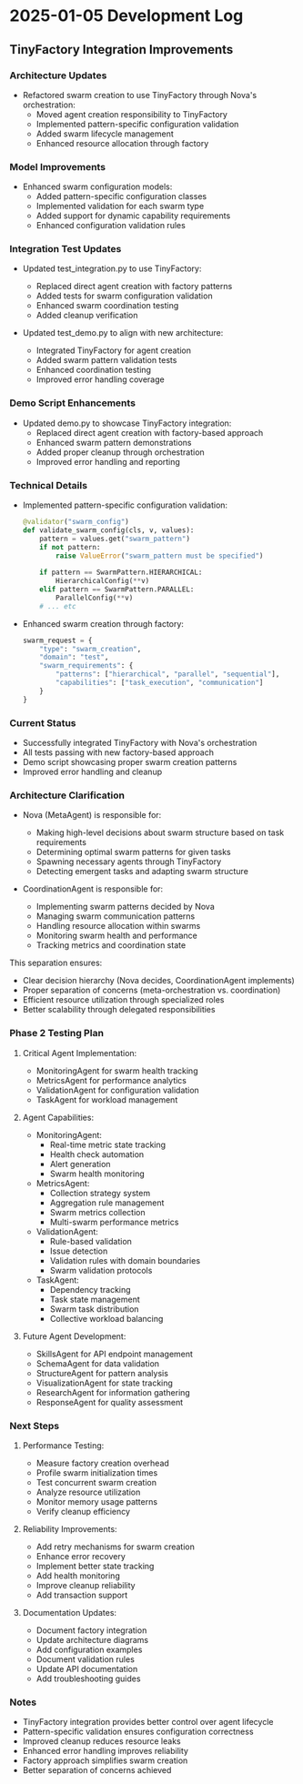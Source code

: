 # 2025-01-05 Development Log

## TinyFactory Integration Improvements

### Architecture Updates
- Refactored swarm creation to use TinyFactory through Nova's orchestration:
  * Moved agent creation responsibility to TinyFactory
  * Implemented pattern-specific configuration validation
  * Added swarm lifecycle management
  * Enhanced resource allocation through factory

### Model Improvements
- Enhanced swarm configuration models:
  * Added pattern-specific configuration classes
  * Implemented validation for each swarm type
  * Added support for dynamic capability requirements
  * Enhanced configuration validation rules

### Integration Test Updates
- Updated test_integration.py to use TinyFactory:
  * Replaced direct agent creation with factory patterns
  * Added tests for swarm configuration validation
  * Enhanced swarm coordination testing
  * Added cleanup verification

- Updated test_demo.py to align with new architecture:
  * Integrated TinyFactory for agent creation
  * Added swarm pattern validation tests
  * Enhanced coordination testing
  * Improved error handling coverage

### Demo Script Enhancements
- Updated demo.py to showcase TinyFactory integration:
  * Replaced direct agent creation with factory-based approach
  * Enhanced swarm pattern demonstrations
  * Added proper cleanup through orchestration
  * Improved error handling and reporting

### Technical Details
- Implemented pattern-specific configuration validation:
  ```python
  @validator("swarm_config")
  def validate_swarm_config(cls, v, values):
      pattern = values.get("swarm_pattern")
      if not pattern:
          raise ValueError("swarm_pattern must be specified")
      
      if pattern == SwarmPattern.HIERARCHICAL:
          HierarchicalConfig(**v)
      elif pattern == SwarmPattern.PARALLEL:
          ParallelConfig(**v)
      # ... etc
  ```

- Enhanced swarm creation through factory:
  ```python
  swarm_request = {
      "type": "swarm_creation",
      "domain": "test",
      "swarm_requirements": {
          "patterns": ["hierarchical", "parallel", "sequential"],
          "capabilities": ["task_execution", "communication"]
      }
  }
  ```

### Current Status
- Successfully integrated TinyFactory with Nova's orchestration
- All tests passing with new factory-based approach
- Demo script showcasing proper swarm creation patterns
- Improved error handling and cleanup

### Architecture Clarification
- Nova (MetaAgent) is responsible for:
  * Making high-level decisions about swarm structure based on task requirements
  * Determining optimal swarm patterns for given tasks
  * Spawning necessary agents through TinyFactory
  * Detecting emergent tasks and adapting swarm structure

- CoordinationAgent is responsible for:
  * Implementing swarm patterns decided by Nova
  * Managing swarm communication patterns
  * Handling resource allocation within swarms
  * Monitoring swarm health and performance
  * Tracking metrics and coordination state

This separation ensures:
- Clear decision hierarchy (Nova decides, CoordinationAgent implements)
- Proper separation of concerns (meta-orchestration vs. coordination)
- Efficient resource utilization through specialized roles
- Better scalability through delegated responsibilities

### Phase 2 Testing Plan
1. Critical Agent Implementation:
   * MonitoringAgent for swarm health tracking
   * MetricsAgent for performance analytics
   * ValidationAgent for configuration validation
   * TaskAgent for workload management

2. Agent Capabilities:
   * MonitoringAgent:
     - Real-time metric state tracking
     - Health check automation
     - Alert generation
     - Swarm health monitoring
   * MetricsAgent:
     - Collection strategy system
     - Aggregation rule management
     - Swarm metrics collection
     - Multi-swarm performance metrics
   * ValidationAgent:
     - Rule-based validation
     - Issue detection
     - Validation rules with domain boundaries
     - Swarm validation protocols
   * TaskAgent:
     - Dependency tracking
     - Task state management
     - Swarm task distribution
     - Collective workload balancing

3. Future Agent Development:
   * SkillsAgent for API endpoint management
   * SchemaAgent for data validation
   * StructureAgent for pattern analysis
   * VisualizationAgent for state tracking
   * ResearchAgent for information gathering
   * ResponseAgent for quality assessment

### Next Steps
1. Performance Testing:
   * Measure factory creation overhead
   * Profile swarm initialization times
   * Test concurrent swarm creation
   * Analyze resource utilization
   * Monitor memory usage patterns
   * Verify cleanup efficiency

2. Reliability Improvements:
   * Add retry mechanisms for swarm creation
   * Enhance error recovery
   * Implement better state tracking
   * Add health monitoring
   * Improve cleanup reliability
   * Add transaction support

3. Documentation Updates:
   * Document factory integration
   * Update architecture diagrams
   * Add configuration examples
   * Document validation rules
   * Update API documentation
   * Add troubleshooting guides

### Notes
- TinyFactory integration provides better control over agent lifecycle
- Pattern-specific validation ensures configuration correctness
- Improved cleanup reduces resource leaks
- Enhanced error handling improves reliability
- Factory approach simplifies swarm creation
- Better separation of concerns achieved
